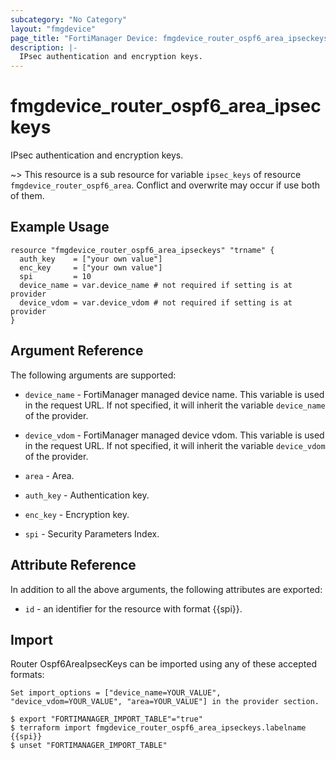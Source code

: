 ```yaml
---
subcategory: "No Category"
layout: "fmgdevice"
page_title: "FortiManager Device: fmgdevice_router_ospf6_area_ipseckeys"
description: |-
  IPsec authentication and encryption keys.
---
```


# fmgdevice_router_ospf6_area_ipseckeys
IPsec authentication and encryption keys.

~> This resource is a sub resource for variable `ipsec_keys` of resource `fmgdevice_router_ospf6_area`. Conflict and overwrite may occur if use both of them.



## Example Usage

```hcl
resource "fmgdevice_router_ospf6_area_ipseckeys" "trname" {
  auth_key    = ["your own value"]
  enc_key     = ["your own value"]
  spi         = 10
  device_name = var.device_name # not required if setting is at provider
  device_vdom = var.device_vdom # not required if setting is at provider
}
```

## Argument Reference


The following arguments are supported:

* `device_name` - FortiManager managed device name. This variable is used in the request URL. If not specified, it will inherit the variable `device_name` of the provider.
* `device_vdom` - FortiManager managed device vdom. This variable is used in the request URL. If not specified, it will inherit the variable `device_vdom` of the provider.
* `area` - Area.

* `auth_key` - Authentication key.
* `enc_key` - Encryption key.
* `spi` - Security Parameters Index.


## Attribute Reference

In addition to all the above arguments, the following attributes are exported:
* `id` - an identifier for the resource with format {{spi}}.

## Import

Router Ospf6AreaIpsecKeys can be imported using any of these accepted formats:
```
Set import_options = ["device_name=YOUR_VALUE", "device_vdom=YOUR_VALUE", "area=YOUR_VALUE"] in the provider section.

$ export "FORTIMANAGER_IMPORT_TABLE"="true"
$ terraform import fmgdevice_router_ospf6_area_ipseckeys.labelname {{spi}}
$ unset "FORTIMANAGER_IMPORT_TABLE"
```


